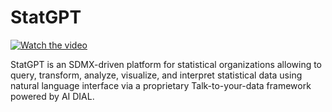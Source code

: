 # StatGPT

[![Watch the video](https://img.youtube.com/vi/NsUq0G48egw/mqdefault.jpg)](https://youtu.be/NsUq0G48egw)

StatGPT is an SDMX-driven platform for statistical organizations allowing to query, transform, analyze, visualize, and interpret statistical data using natural language interface via a proprietary Talk-to-your-data framework powered by AI DIAL.
